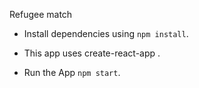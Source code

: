 Refugee match

* Install dependencies using `npm install`.

* This app uses create-react-app .

* Run the App `npm start`.
